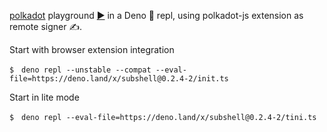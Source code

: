 [polkadot](https://deno.land/x/polkadot) playground [▶️](https://subshell.xyz)
in a Deno 🦕 repl, using polkadot-js extension as remote signer ✍️.

Start with browser extension integration

```
$　deno repl --unstable --compat --eval-file=https://deno.land/x/subshell@0.2.4-2/init.ts
```

Start in lite mode

```
$　deno repl --eval-file=https://deno.land/x/subshell@0.2.4-2/tini.ts
```
